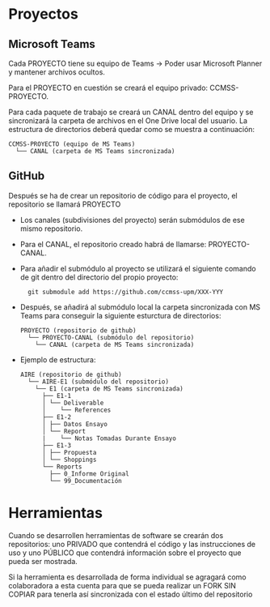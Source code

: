 # Proyectos

## Microsoft Teams

Cada PROYECTO tiene su equipo de Teams -> Poder usar Microsoft Planner y mantener archivos ocultos.

Para el PROYECTO en cuestión se creará el equipo privado: CCMSS-PROYECTO.

Para cada paquete de trabajo se creará un CANAL dentro del equipo y se sincronizará la carpeta de archivos en el One Drive local del usuario. La estructura de directorios deberá quedar como se muestra a continuación:

    CCMSS-PROYECTO (equipo de MS Teams)
      └── CANAL (carpeta de MS Teams sincronizada)

## GitHub

Después se ha de crear un repositorio de código para el proyecto, el repositorio se llamará PROYECTO
  - Los canales (subdivisiones del proyecto) serán submódulos de ese mismo repositorio.
  - Para el CANAL, el repositorio creado habrá de llamarse: PROYECTO-CANAL.
  - Para añadir el submódulo al proyecto se utilizará el siguiente comando de git dentro del directorio del propio proyecto:

          git submodule add https://github.com/ccmss-upm/XXX-YYY
    
  - Después, se añadirá al submódulo local la carpeta sincronizada con MS Teams para conseguir la siguiente esturctura de directorios:

        PROYECTO (repositorio de github)
          └── PROYECTO-CANAL (submódulo del repositorio)
            └── CANAL (carpeta de MS Teams sincronizada)

  - Ejemplo de estructura:
        
        AIRE (repositorio de github)
          └── AIRE-E1 (submódulo del repositorio)
            └── E1 (carpeta de MS Teams sincronizada)
              ├── E1-1
              │ └── Deliverable
              │    └── References
              ├── E1-2
              │ ├── Datos Ensayo
              │ └── Report
              |    └── Notas Tomadas Durante Ensayo
              ├── E1-3
              │ ├── Propuesta
              │ └── Shoppings
              └── Reports
                ├── 0_Informe Original
                └── 99_Documentación



# Herramientas

Cuando se desarrollen herramientas de software se crearán dos repositorios: uno PRIVADO que contendrá el código y las instrucciones de uso y uno PÚBLICO que contendrá información sobre el proyecto que pueda ser mostrada.

Si la herramienta es desarrollada de forma individual se agragará como colaboradora a esta cuenta para que se pueda realizar un FORK SIN COPIAR para tenerla así sincronizada con el estado último del repositorio
